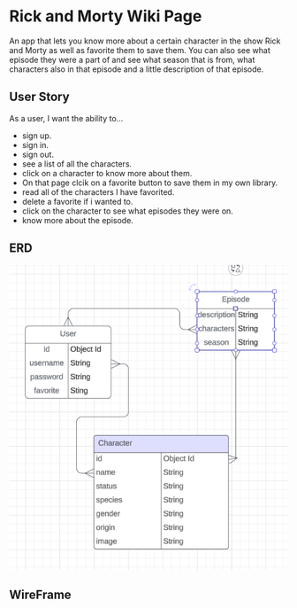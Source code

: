 # Rick and Morty Wiki Page

An app that lets you know more about a certain character in the show Rick and Morty as well as favorite them to save them. You can also see what episode they were a part of and see what season that is from, what characters also in that episode and a little description of that episode.

## User Story

As a user, I want the ability to... 
  - sign up.
  - sign in.  
  - sign out. 
  - see a list of all the characters. 
  - click on a character to know more about them.
  - On that page clcik on a favorite button to save them in my own library. 
  - read all of the characters I have favorited. 
  - delete a favorite if i wanted to. 
  - click on the character to see what episodes they were on. 
  - know more about the episode. 

## ERD

 ![ERD](image.png)

 ## WireFrame
 